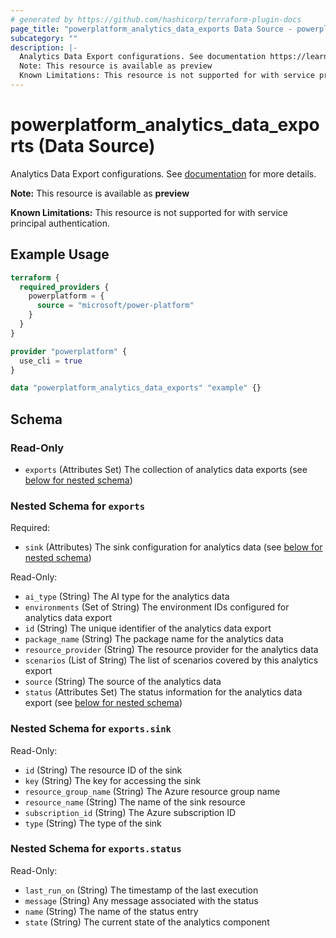 ```yaml
---
# generated by https://github.com/hashicorp/terraform-plugin-docs
page_title: "powerplatform_analytics_data_exports Data Source - powerplatform"
subcategory: ""
description: |-
  Analytics Data Export configurations. See documentation https://learn.microsoft.com/en-us/power-platform/admin/set-up-export-application-insights for more details.
  Note: This resource is available as preview
  Known Limitations: This resource is not supported for with service principal authentication.
---
```


# powerplatform_analytics_data_exports (Data Source)

Analytics Data Export configurations. See [documentation](https://learn.microsoft.com/en-us/power-platform/admin/set-up-export-application-insights) for more details.

**Note:** This resource is available as **preview**

**Known Limitations:** This resource is not supported for with service principal authentication.

## Example Usage

```terraform
terraform {
  required_providers {
    powerplatform = {
      source = "microsoft/power-platform"
    }
  }
}

provider "powerplatform" {
  use_cli = true
}

data "powerplatform_analytics_data_exports" "example" {}
```

<!-- schema generated by tfplugindocs -->
## Schema

### Read-Only

- `exports` (Attributes Set) The collection of analytics data exports (see [below for nested schema](#nestedatt--exports))

<a id="nestedatt--exports"></a>
### Nested Schema for `exports`

Required:

- `sink` (Attributes) The sink configuration for analytics data (see [below for nested schema](#nestedatt--exports--sink))

Read-Only:

- `ai_type` (String) The AI type for the analytics data
- `environments` (Set of String) The environment IDs configured for analytics data export
- `id` (String) The unique identifier of the analytics data export
- `package_name` (String) The package name for the analytics data
- `resource_provider` (String) The resource provider for the analytics data
- `scenarios` (List of String) The list of scenarios covered by this analytics export
- `source` (String) The source of the analytics data
- `status` (Attributes Set) The status information for the analytics data export (see [below for nested schema](#nestedatt--exports--status))

<a id="nestedatt--exports--sink"></a>
### Nested Schema for `exports.sink`

Read-Only:

- `id` (String) The resource ID of the sink
- `key` (String) The key for accessing the sink
- `resource_group_name` (String) The Azure resource group name
- `resource_name` (String) The name of the sink resource
- `subscription_id` (String) The Azure subscription ID
- `type` (String) The type of the sink


<a id="nestedatt--exports--status"></a>
### Nested Schema for `exports.status`

Read-Only:

- `last_run_on` (String) The timestamp of the last execution
- `message` (String) Any message associated with the status
- `name` (String) The name of the status entry
- `state` (String) The current state of the analytics component
